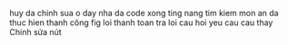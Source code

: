huy da chinh sua o day
nha da code xong ting nang tim kiem mon an
da thuc hien thanh công fig loi thanh toan
tra loi cau hoi yeu cau cau thay
Chinh sửa nút
